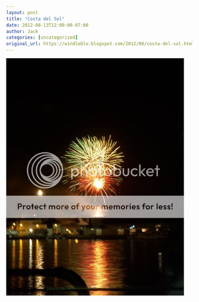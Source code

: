 ```yaml
---
layout: post
title: "Costa del Sol"
date: 2012-08-13T12:00:00-07:00
author: Jack
categories: [uncategorized]
original_url: https://windleblo.blogspot.com/2012/08/costa-del-sol.html
---
```


[![Photobucket](/assets/images/blogspot/2012/img_f53dc39a.jpg)](http://s373.photobucket.com/albums/oo174/windleblo/Costa%20del%20Sol/?action=view&current=DSCN7100.jpg)